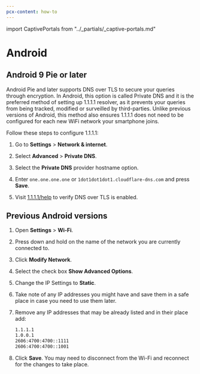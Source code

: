```yaml
---
pcx-content: how-to
---
```


import CaptivePortals from "../_partials/_captive-portals.md"

# Android

## Android 9 Pie or later

Android Pie and later supports DNS over TLS to secure your queries through encryption. In Android, this option is called Private DNS and it is the preferred method of setting up 1.1.1.1 resolver, as it prevents your queries from being tracked, modified or surveilled by third-parties. Unlike previous versions of Android, this method also ensures 1.1.1.1 does not need to be configured for each new WiFi network your smartphone joins.

Follow these steps to configure 1.1.1.1:

1. Go to **Settings** > **Network & internet**.

1. Select **Advanced** > **Private DNS**.

1. Select the **Private DNS** provider hostname option.

1. Enter `one.one.one.one` or `1dot1dot1dot1.cloudflare-dns.com` and press **Save**.

1. Visit [1.1.1.1/help](https://1.1.1.1/help) to verify DNS over TLS is enabled.

## Previous Android versions

1. Open **Settings** > **Wi-Fi**.

1. Press down and hold on the name of the network you are currently connected to.

1. Click **Modify Network**.

1. Select the check box **Show Advanced Options**.

1. Change the IP Settings to **Static**.

1. Take note of any IP addresses you might have and save them in a safe place in case you need to use them later.

1.  Remove any IP addresses that may be already listed and in their place add:

    ```txt
    1.1.1.1
    1.0.0.1
    2606:4700:4700::1111
    2606:4700:4700::1001
    ```

1. Click **Save**. You may need to disconnect from the Wi-Fi and reconnect for the changes to take place.

<CaptivePortals/>
